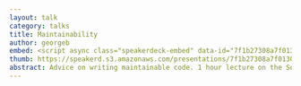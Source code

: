 ```yaml
---
layout: talk
category: talks
title: Maintainability
author: georgeb
embed: <script async class="speakerdeck-embed" data-id="7f1b27308a7f0130968222000a1c84b1" data-ratio="1.33333333333333" src="//speakerdeck.com/assets/embed.js"></script>
thumb: https://speakerd.s3.amazonaws.com/presentations/7f1b27308a7f0130968222000a1c84b1/thumb_slide_0.jpg
abstract: Advice on writing maintainable code. 1 hour lecture on the Software Engineering course at the University&nbsp;of&nbsp;Sussex.
---
```


